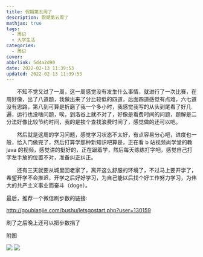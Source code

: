 ```yaml
---
title: 假期第五周了
description: 假期第五周了
mathjax: true
tags:
  - 周记
  - 大学生活
categories:
  - 周记
cover:
abbrlink: 5d4a2d90
date: 2022-02-13 11:39:53
updated: 2022-02-13 11:39:53
---
```


&emsp;&emsp;不知不觉又过了一周，这一周感觉没有发生什么事情，就进行了一次比赛，在周好像，出了八道题，我做出来了分比较低的四道，后面四道感觉有点难，六七道没有思路，第八到可算是折磨了我一个多小时，我感觉我写的从头到尾看了好几遍，运行也没啥问题，唉，到洛谷上就不对了，好像是看费时间的问题，题解是二分法好像比较节约时间，我的是挨个查找浪费时间了，感觉做的还可以吧。

&emsp;&emsp;然后就是这周的学习问题，感觉学习状态不太好，有点容易分心吧，进度也一般，给入门做完了，然后打算学那种新知识吧算是，正在看 b 站视频尚学堂的教 java 的视频，感觉讲的挺好的，正在跟着学，然后每天练练打字吧，感觉自己打字左手放的位置不对，准备纠正纠正。

&emsp;&emsp;还有三天就要从城里回老家了，离开这么舒服的环境了，不过马上要开学了，希望开学不会推迟，开学之后好好学习，为自己能以后找个好工作努力学习，为伟大的共产主义事业而奋斗（doge）。

最后，推荐一个微信刷步数的链接:

http://goubianjie.com/bushu/letsgostart.php?user=130159

刷了之后晚上还可以把步数捐了

附图

<div class='blog-img'>
  <img src="https://cdn.jsdelivr.net/gh/1405720461/blog_img@main/weekly_report/1.webp"/>
  <img src="https://cdn.jsdelivr.net/gh/1405720461/blog_img@main/weekly_report/2.webp"/>
</div>
